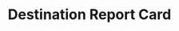 ---
# -------------------------- #
#        CONTENT TYPE        #
# -------------------------- #

content-type: "api-structure"
key: "report-card-object--destination"


# -------------------------- #
#        OBJECT INFO         #
# -------------------------- #

title: "Destination Report Card"
description: "{{ api.data-structures.report-cards.destination.description }}"


# -------------------------- #
#      OBJECT ATTRIBUTES     #
# -------------------------- #

object-attributes:
  - name: "current_step"
    type: "integer"
    description: "The index (in the `steps` array) of the current step needed to configure the destination."

  - name: "steps"
    type: "array"
    description: "A sequential list of [Connection Step objects]({{ api.data-structures.connection-steps.section }}) required to complete configuration for the connection type."

  - name: "type"
    type: "string"
    description: "The destination connection type. Ex: `postgres` or `redshift`"


# -------------------------- #
#          EXAMPLES          #
# -------------------------- #

examples:
  - code: |
      {{ site.data.connect.code-examples.destination-report-cards.snowflake | remove: "+*" }}
---